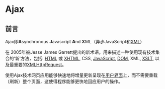# Ajax

## 前言

Ajax即**A**synchronous **J**avascript **A**nd **X**ML（异步JavaScript和[XML](https://baike.baidu.com/item/XML/86251)）

在 2005年被Jesse James Garrett提出的新术语，用来描述一种使用现有技术集合的‘新’方法，包括: [HTML](https://baike.baidu.com/item/HTML/97049) 或 [XHTML](https://baike.baidu.com/item/XHTML/316621), CSS, [JavaScript](https://baike.baidu.com/item/JavaScript/321142), [DOM](https://baike.baidu.com/item/DOM/50288), XML, [XSLT](https://baike.baidu.com/item/XSLT/1330564), 以及最重要的[XMLHttpRequest](https://baike.baidu.com/item/XMLHttpRequest/6788735)。

使用Ajax技术网页应用能够快速地将增量更新呈现在[用户界面](https://baike.baidu.com/item/用户界面/6582461)上，而不需要重载（刷新）整个页面，这使得程序能够更快地回应用户的操作。 


